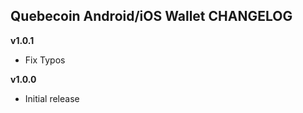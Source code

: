 **Quebecoin Android/iOS Wallet CHANGELOG**
-------------------------

**v1.0.1**

* Fix Typos

**v1.0.0**

* Initial release
